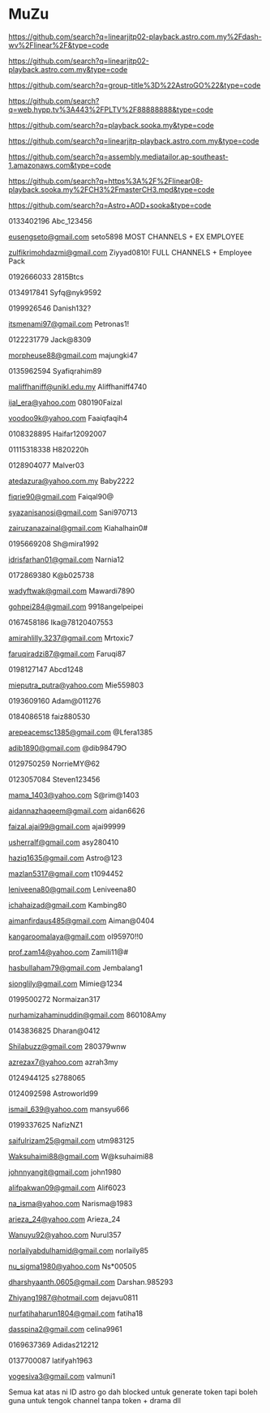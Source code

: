 # MuZu

https://github.com/search?q=linearjitp02-playback.astro.com.my%2Fdash-wv%2Flinear%2F&type=code

https://github.com/search?q=linearjitp02-playback.astro.com.my&type=code

https://github.com/search?q=group-title%3D%22AstroGO%22&type=code

https://github.com/search?q=web.hypp.tv%3A443%2FPLTV%2F88888888&type=code

https://github.com/search?q=playback.sooka.my&type=code

https://github.com/search?q=linearjitp-playback.astro.com.my&type=code

https://github.com/search?q=assembly.mediatailor.ap-southeast-1.amazonaws.com&type=code

https://github.com/search?q=https%3A%2F%2Flinear08-playback.sooka.my%2FCH3%2FmasterCH3.mpd&type=code

https://github.com/search?q=Astro+AOD+sooka&type=code

0133402196
Abc_123456

eusengseto@gmail.com
seto5898
MOST CHANNELS + EX EMPLOYEE

zulfikrimohdazmi@gmail.com
Ziyyad0810!
FULL CHANNELS + Employee Pack

0192666033
2815Btcs

0134917841
Syfq@nyk9592

0199926546
Danish132?

itsmenami97@gmail.com
Petronas1!

0122231779
Jack@8309

morpheuse88@gmail.com
majungki47

0135962594
Syafiqrahim89

maliffhaniff@unikl.edu.my
Aliffhaniff4740

ijal_era@yahoo.com
080190Faizal

voodoo9k@yahoo.com
Faaiqfaqih4

0108328895
Haifar12092007

01115318338
H820220h

0128904077
Malver03

atedazura@yahoo.com.my
Baby2222

fiqrie90@gmail.com
Faiqal90@

syazanisanosi@gmail.com
Sani970713

zairuzanazainal@gmail.com
Kiahalhain0#

0195669208
Sh@mira1992

idrisfarhan01@gmail.com
Narnia12

0172869380
K@b025738

wadyftwak@gmail.com
Mawardi7890

gohpei284@gmail.com
9918angelpeipei

0167458186
Ika@78120407553

amirahlilly.3237@gmail.com
Mrtoxic7

faruqiradzi87@gmail.com
Faruqi87

0198127147
Abcd1248

mieputra_putra@yahoo.com
Mie559803

0193609160
Adam@011276

0184086518
faiz880530

arepeacemsc1385@gmail.com
@Lfera1385

adib1890@gmail.com
@dib98479O

0129750259
NorrieMY@62

0123057084
Steven123456

mama_1403@yahoo.com
S@rim@1403

aidannazhaqeem@gmail.com
aidan6626

faizal.ajai99@gmail.com
ajai99999

usherralf@gmail.com
asy280410

haziq1635@gmail.com
Astro@123

mazlan5317@gmail.com
t1094452

leniveena80@gmail.com
Leniveena80

ichahaizad@gmail.com
Kambing80

aimanfirdaus485@gmail.com
Aiman@0404

kangaroomalaya@gmail.com
oI95970!!0

prof.zam14@yahoo.com
Zamili11@#

hasbullaham79@gmail.com
Jembalang1

sionglily@gmail.com
Mimie@1234

0199500272
Normaizan317

nurhamizahaminuddin@gmail.com
860108Amy

0143836825
Dharan@0412

Shilabuzz@gmail.com
280379wnw

azrezax7@yahoo.com
azrah3my

0124944125
s2788065

0124092598
Astroworld99

ismail_639@yahoo.com
mansyu666

0199337625
NafizNZ1

saifulrizam25@gmail.com
utm983125

Waksuhaimi88@gmail.com
W@ksuhaimi88

johnnyangit@gmail.com
john1980

alifpakwan09@gmail.com
Alif6023

na_isma@yahoo.com
Narisma@1983

arieza_24@yahoo.com
Arieza_24

Wanuyu92@yahoo.com
Nurul357

norlailyabdulhamid@gmail.com
norlaily85

nu_sigma1980@yahoo.com
Ns*00505

dharshyaanth.0605@gmail.com
Darshan.985293

Zhiyang1987@hotmail.com
dejavu0811

nurfatihaharun1804@gmail.com
fatiha18

dasspina2@gmail.com
celina9961

0169637369
Adidas212212

0137700087
latifyah1963

yogesiva3@gmail.com
valmuni1

Semua kat atas ni ID astro go dah blocked untuk generate token tapi boleh guna untuk tengok channel tanpa token + drama dll

